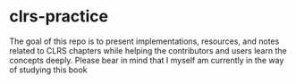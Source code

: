 # clrs-practice

The goal of this repo is to present implementations, resources, and notes related to CLRS chapters while helping the contributors and users learn the concepts deeply. Please bear in mind that I myself am currently in the way of studying this book
